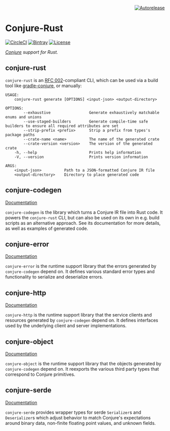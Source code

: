 <p align="right">
<a href="https://autorelease.general.dmz.palantir.tech/palantir/conjure-rust"><img src="https://img.shields.io/badge/Perform%20an-Autorelease-success.svg" alt="Autorelease"></a>
</p>

# Conjure-Rust

[![CircleCI](https://circleci.com/gh/palantir/conjure-rust.svg?style=shield)](https://circleci.com/gh/palantir/conjure-rust) [![Bintray](https://img.shields.io/bintray/v/palantir/releases/conjure-rust.svg)](https://bintray.com/palantir/releases/conjure-rust/_latestVersion) [![License](https://img.shields.io/badge/License-Apache%202.0-lightgrey.svg)](https://opensource.org/licenses/Apache-2.0)

_[Conjure](https://github.com/palantir/conjure) support for Rust._

## conjure-rust

`conjure-rust` is an [RFC 002](
https://github.com/palantir/conjure/blob/master/docs/rfc/002-contract-for-conjure-generators.md)-compliant CLI, which can
be used via a build tool like [gradle-conjure](https://github.com/palantir/gradle-conjure), or manually:

```
USAGE:
    conjure-rust generate [OPTIONS] <input-json> <output-directory>

OPTIONS:
        --exhaustive                 Generate exhaustively matchable enums and unions
        --use-staged-builders        Generate compile-time safe builders to ensure all required attributes are set
        --strip-prefix <prefix>      Strip a prefix from types's package paths
        --crate-name <name>          The name of the generated crate
        --crate-version <version>    The version of the generated crate
    -h, --help                       Prints help information
    -V, --version                    Prints version information

ARGS:
    <input-json>          Path to a JSON-formatted Conjure IR file
    <output-directory>    Directory to place generated code
```

## conjure-codegen

[Documentation](https://docs.rs/conjure-codegen)

`conjure-codegen` is the library which turns a Conjure IR file into Rust code. It powers the `conjure-rust` CLI, but
can also be used on its own in e.g. build scripts as an alternative approach. See its documentation for more details, as
well as examples of generated code.

## conjure-error

[Documentation](https://docs.rs/conjure-error)

`conjure-error` is the runtime support library that the errors generated by `conjure-codegen` depend on. It defines
various standard error types and functionality to serialize and deserialize errors.

## conjure-http

[Documentation](https://docs.rs/conjure-http)

`conjure-http` is the runtime support library that the service clients and resources generated by `conjure-codegen`
depend on. It defines interfaces used by the underlying client and server implementations.

## conjure-object

[Documentation](https://docs.rs/conjure-object)

`conjure-object` is the runtime support library that the objects generated by `conjure-codegen` depend on. It reexports
the various third party types that correspond to Conjure primitives.

## conjure-serde

[Documentation](https://docs.rs/conjure-serde)

`conjure-serde` provides wrapper types for serde `Serializer`s and `Deserializer`s which adjust behavior to match
Conjure's expectations around binary data, non-finite floating point values, and unknown fields.
